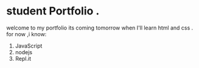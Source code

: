# student Portfolio .
welcome to my portfolio its coming tomorrow when I'll learn html and css .
for now ,i know:
1. JavaScript
2. nodejs
3. Repl.it 